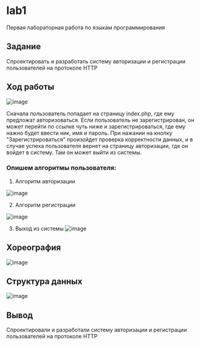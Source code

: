 # lab1
Первая лабораторная работа по языкам программирования
## Задание
Спроектировать и разработать систему авторизации и регистрации пользователей на протоколе HTTP
## Ход работы
![image](https://user-images.githubusercontent.com/92715390/210385181-ffaf0508-9870-4f7e-ac6f-c3cda93b76d1.png)

Сначала пользователь попадает на страницу index.php, где ему предложат авторизоваться. Если пользователь не зарегистрирован, он может перейти по ссылке чуть ниже и зарегистрироваться, где ему нажно будет ввести ник, имя и пароль. При нажании на кнопку "Зарегистрироваться" произойдет проверка корректности данных, и в случае успеха пользователя вернет на страницу авторизации, где он войдет в систему. Там он может выйти из системы.
### Опишем алгоритмы пользователя:
1. Алгоритм авторизации

![image](https://user-images.githubusercontent.com/92715390/210387261-c8a4f563-d3b9-4395-83a3-7f869bddb01c.png)

2. Алгоритм регистрации

![image](https://user-images.githubusercontent.com/92715390/210388680-89f57d8e-2d87-4de5-8c53-f627305d15e8.png)

3. Выход из системы
![image](https://user-images.githubusercontent.com/92715390/210401101-739bc181-2a4d-4ec0-bd28-dba2a7ce578f.png)

## Хореография
![image](https://user-images.githubusercontent.com/92715390/210396769-1264c678-3248-4ef4-8133-66f873a41e7a.png)

## Структура данных

![image](https://user-images.githubusercontent.com/92715390/210398055-8b1ea890-d8dd-49a2-b2c3-4a657fe45792.png)

## Вывод
Спроектировали и разработали систему авторизации и регистрации пользователей на протоколе HTTP
